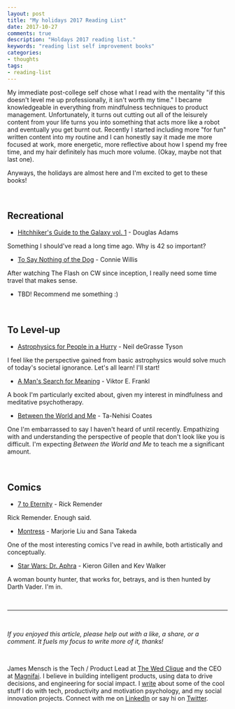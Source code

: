 ```yaml
---
layout: post
title: "My holidays 2017 Reading List"
date: 2017-10-27
comments: true
description: "Holdays 2017 reading list."
keywords: "reading list self improvement books"
categories:
- thoughts
tags:
- reading-list
---
```


My immediate post-college self chose what I read with the mentality "if this doesn't level me up professionally, it isn't worth my time." I became knowledgeable in everything from mindfulness techniques to product management. Unfortunately, it turns out cutting out all of the leisurely content from your life turns you into something that acts more like a robot and eventually you get burnt out. Recently I started including more "for fun" written content into my routine and I can honestly say it made me more focused at work, more energetic, more reflective about how I spend my free time, and my hair definitely has much more volume. (Okay, maybe not that last one).

Anyways, the holidays are almost here and I'm excited to get to these books!

<br/>


## Recreational
- [Hitchhiker's Guide to the Galaxy vol. 1](https://www.amazon.com/Hitchhikers-Guide-Galaxy-Douglas-Adams/dp/0345391802/ref=sr_1_1?s=books&ie=UTF8&qid=1509136852&sr=1-1&keywords=Hitchhiker%27s+Guide+to+the+Galaxy) - Douglas Adams

Something I should've read a long time ago. Why is 42 so important?

- [To Say Nothing of the Dog](https://www.amazon.com/Say-Nothing-Dog-Connie-Willis/dp/0553575384/ref=sr_1_1?s=books&ie=UTF8&qid=1509136827&sr=1-1&keywords=To+Say+Nothing+of+the+Dog) - Connie Willis

After watching The Flash on CW since inception, I really need some time travel that makes sense.

- TBD! Recommend me something :)

<br/>

## To Level-up
- [Astrophysics for People in a Hurry](https://www.amazon.com/Astrophysics-People-Hurry-deGrasse-Tyson/dp/0393609391/ref=sr_1_1?s=books&ie=UTF8&qid=1509136813&sr=1-1&keywords=Astrophysics+for+People+in+a+Hurry) - Neil deGrasse Tyson

I feel like the perspective gained from basic astrophysics would solve much of today's societal ignorance. Let's all learn! I'll start!

- [A Man's Search for Meaning](https://www.amazon.com/Mans-Search-Meaning-Viktor-Frankl/dp/080701429X/ref=sr_1_1?s=books&ie=UTF8&qid=1509136796&sr=1-1&keywords=A+Man%27s+Search+for+Meaning) - Viktor E. Frankl

A book I'm particularly excited about, given my interest in mindfulness and meditative psychotherapy.

- [Between the World and Me](https://www.amazon.com/Between-World-Me-Ta-Nehisi-Coates/dp/0812993543/ref=sr_1_1?ie=UTF8&qid=1509136303&sr=8-1&keywords=between+the+world+and+me) - Ta-Nehisi Coates

One I'm embarrassed to say I haven't heard of until recently. Empathizing with and understanding the perspective of people that don't look like you is difficult. I'm expecting _Between the World and Me_ to teach me a significant amount.

<br/>

## Comics
- [7 to Eternity](https://www.amazon.com/Seven-Eternity-01-Rick-Remender/dp/1534300619/ref=sr_1_2?s=books&ie=UTF8&qid=1509136870&sr=1-2&keywords=7+to+eternity) - Rick Remender

Rick Remender. Enough said.

- [Montress](https://www.amazon.com/Monstress-1-Awakening-Marjorie-Liu/dp/1632157098/ref=sr_1_1?s=books&ie=UTF8&qid=1509136886&sr=1-1&keywords=monstress) - Marjorie Liu and Sana Takeda

One of the most interesting comics I've read in awhile, both artistically and conceptually.

- [Star Wars: Dr. Aphra](https://www.amazon.com/Star-Wars-Doctor-Aphra-Marvel/dp/1302906771/ref=sr_1_1?s=books&ie=UTF8&qid=1509136898&sr=1-1&keywords=dr.+aphra) - Kieron Gillen and Kev Walker

A woman bounty hunter, that works for, betrays, and is then hunted by Darth Vader. I'm in.

<br/>

---

<br/>

<i>If you enjoyed this article, please help out with a like, a share, or a comment. It fuels my focus to write more of it, thanks!</i>

<br/>

James Mensch is the Tech / Product Lead at <a href='https://www.thewedclique.com'>The Wed Clique</a> and the CEO at <a href='http://magnifai.io'>Magnifai</a>. I believe in building intelligent products, using data to drive decisions, and engineering for social impact. I <a href='https://medium.com/@james_mensch'>write</a> about some of the cool stuff I do with tech, productivity and motivation psychology, and my social innovation projects. Connect with me on <a href='https://www.linkedin.com/in/james-mensch/'>LinkedIn</a> or say hi on <a href='https://twitter.com/thebestmensch'>Twitter</a>.

